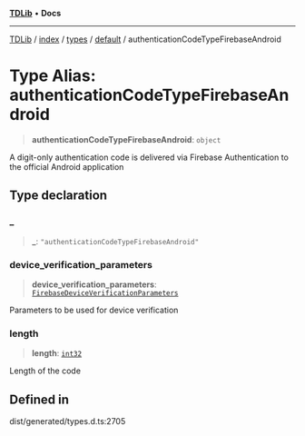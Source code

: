 [**TDLib**](../../../../../../README.md) • **Docs**

***

[TDLib](../../../../../../modules.md) / [index](../../../../../README.md) / [types](../../../README.md) / [default](../README.md) / authenticationCodeTypeFirebaseAndroid

# Type Alias: authenticationCodeTypeFirebaseAndroid

> **authenticationCodeTypeFirebaseAndroid**: `object`

A digit-only authentication code is delivered via Firebase Authentication to the official Android application

## Type declaration

### \_

> **\_**: `"authenticationCodeTypeFirebaseAndroid"`

### device\_verification\_parameters

> **device\_verification\_parameters**: [`FirebaseDeviceVerificationParameters`](FirebaseDeviceVerificationParameters.md)

Parameters to be used for device verification

### length

> **length**: [`int32`](int32-1.md)

Length of the code

## Defined in

dist/generated/types.d.ts:2705
